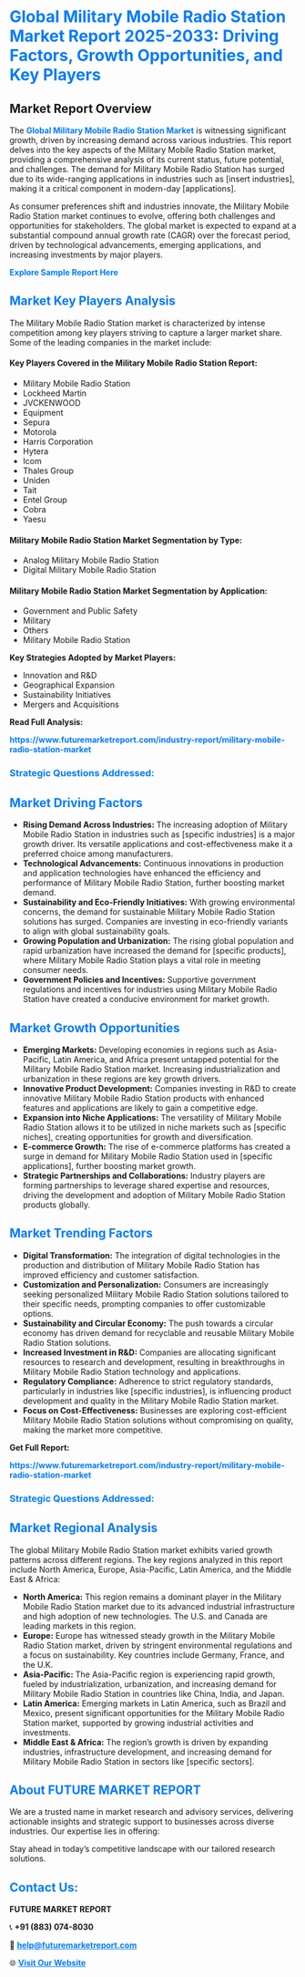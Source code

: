 <h1 style="color: #007BFF;">Global Military Mobile Radio Station Market Report 2025-2033: Driving Factors, Growth Opportunities, and Key Players</h1>

<section id="overview">
<h2>Market Report Overview</h2>
<p>The <a href="https://www.futuremarketreport.com/industry-report/military-mobile-radio-station-market" style="color: #007BFF; text-decoration: none;"><strong>Global Military Mobile Radio Station Market</strong></a> is witnessing significant growth, driven by increasing demand across various industries. This report delves into the key aspects of the Military Mobile Radio Station market, providing a comprehensive analysis of its current status, future potential, and challenges. The demand for Military Mobile Radio Station has surged due to its wide-ranging applications in industries such as [insert industries], making it a critical component in modern-day [applications].</p>
<p>As consumer preferences shift and industries innovate, the Military Mobile Radio Station market continues to evolve, offering both challenges and opportunities for stakeholders. The global market is expected to expand at a substantial compound annual growth rate (CAGR) over the forecast period, driven by technological advancements, emerging applications, and increasing investments by major players.</p>
</section>

<section id="overview">
<p><a href="https://www.futuremarketreport.com/request-sample/reportId=128165" style="color: #007BFF; text-decoration: none;"><strong>Explore Sample Report Here</strong></a></p>
</section>

<section id="key-players">
<h2 style="color: #007BFF;">Market Key Players Analysis</h2>
<p>The Military Mobile Radio Station market is characterized by intense competition among key players striving to capture a larger market share. Some of the leading companies in the market include:</p>
<h4>Key Players Covered in the Military Mobile Radio Station Report:</h4>
<ul><li>Military Mobile Radio Station</li><li>Lockheed Martin</li><li>JVCKENWOOD</li><li>Equipment</li><li>Sepura</li><li>Motorola</li><li>Harris Corporation</li><li>Hytera</li><li>Icom</li><li>Thales Group</li><li>Uniden</li><li>Tait</li><li>Entel Group</li><li>Cobra</li><li>Yaesu</li></ul>
<h4>Military Mobile Radio Station Market Segmentation by Type:</h4>
<ul><li>Analog Military Mobile Radio Station</li><li>Digital Military Mobile Radio Station</li></ul>

<h4>Military Mobile Radio Station Market Segmentation by Application:</h4>
<ul><li>Government and Public Safety</li><li>Military</li><li>Others</li><li>Military Mobile Radio Station</li></ul>
<p><strong>Key Strategies Adopted by Market Players:</strong></p>
<ul>
<li>Innovation and R&D</li>
<li>Geographical Expansion</li>
<li>Sustainability Initiatives</li>
<li>Mergers and Acquisitions</li>
</ul>
</section>

<section>
<p><strong>Read Full Analysis: </strong></p><a href="https://www.futuremarketreport.com/industry-report/military-mobile-radio-station-market" style="color: #007BFF; text-decoration: none;"><strong>https://www.futuremarketreport.com/industry-report/military-mobile-radio-station-market</strong></a>
<h3 style="color: #007BFF;">Strategic Questions Addressed:</h3>
</section>

<section id="driving-factors">
<h2 style="color: #007BFF;">Market Driving Factors</h2>
<ul>
<li><strong>Rising Demand Across Industries:</strong> The increasing adoption of Military Mobile Radio Station in industries such as [specific industries] is a major growth driver. Its versatile applications and cost-effectiveness make it a preferred choice among manufacturers.</li>
<li><strong>Technological Advancements:</strong> Continuous innovations in production and application technologies have enhanced the efficiency and performance of Military Mobile Radio Station, further boosting market demand.</li>
<li><strong>Sustainability and Eco-Friendly Initiatives:</strong> With growing environmental concerns, the demand for sustainable Military Mobile Radio Station solutions has surged. Companies are investing in eco-friendly variants to align with global sustainability goals.</li>
<li><strong>Growing Population and Urbanization:</strong> The rising global population and rapid urbanization have increased the demand for [specific products], where Military Mobile Radio Station plays a vital role in meeting consumer needs.</li>
<li><strong>Government Policies and Incentives:</strong> Supportive government regulations and incentives for industries using Military Mobile Radio Station have created a conducive environment for market growth.</li>
</ul>
</section>

<section id="growth-opportunities">
<h2 style="color: #007BFF;">Market Growth Opportunities</h2>
<ul>
<li><strong>Emerging Markets:</strong> Developing economies in regions such as Asia-Pacific, Latin America, and Africa present untapped potential for the Military Mobile Radio Station market. Increasing industrialization and urbanization in these regions are key growth drivers.</li>
<li><strong>Innovative Product Development:</strong> Companies investing in R&D to create innovative Military Mobile Radio Station products with enhanced features and applications are likely to gain a competitive edge.</li>
<li><strong>Expansion into Niche Applications:</strong> The versatility of Military Mobile Radio Station allows it to be utilized in niche markets such as [specific niches], creating opportunities for growth and diversification.</li>
<li><strong>E-commerce Growth:</strong> The rise of e-commerce platforms has created a surge in demand for Military Mobile Radio Station used in [specific applications], further boosting market growth.</li>
<li><strong>Strategic Partnerships and Collaborations:</strong> Industry players are forming partnerships to leverage shared expertise and resources, driving the development and adoption of Military Mobile Radio Station products globally.</li>
</ul>
</section>

<section id="trending-factors">
<h2 style="color: #007BFF;">Market Trending Factors</h2>
<ul>
<li><strong>Digital Transformation:</strong> The integration of digital technologies in the production and distribution of Military Mobile Radio Station has improved efficiency and customer satisfaction.</li>
<li><strong>Customization and Personalization:</strong> Consumers are increasingly seeking personalized Military Mobile Radio Station solutions tailored to their specific needs, prompting companies to offer customizable options.</li>
<li><strong>Sustainability and Circular Economy:</strong> The push towards a circular economy has driven demand for recyclable and reusable Military Mobile Radio Station solutions.</li>
<li><strong>Increased Investment in R&D:</strong> Companies are allocating significant resources to research and development, resulting in breakthroughs in Military Mobile Radio Station technology and applications.</li>
<li><strong>Regulatory Compliance:</strong> Adherence to strict regulatory standards, particularly in industries like [specific industries], is influencing product development and quality in the Military Mobile Radio Station market.</li>
<li><strong>Focus on Cost-Effectiveness:</strong> Businesses are exploring cost-efficient Military Mobile Radio Station solutions without compromising on quality, making the market more competitive.</li>
</ul>
</section>

<section>
<p><strong>Get Full Report: </strong></p><a href="https://www.futuremarketreport.com/industry-report/military-mobile-radio-station-market" style="color: #007BFF; text-decoration: none;"><strong>https://www.futuremarketreport.com/industry-report/military-mobile-radio-station-market</strong></a>
<h3 style="color: #007BFF;">Strategic Questions Addressed:</h3>
</section>


<section id="regional-analysis">
<h2 style="color: #007BFF;">Market Regional Analysis</h2>
<p>The global Military Mobile Radio Station market exhibits varied growth patterns across different regions. The key regions analyzed in this report include North America, Europe, Asia-Pacific, Latin America, and the Middle East & Africa:</p>
<ul>
<li><strong>North America:</strong> This region remains a dominant player in the Military Mobile Radio Station market due to its advanced industrial infrastructure and high adoption of new technologies. The U.S. and Canada are leading markets in this region.</li>
<li><strong>Europe:</strong> Europe has witnessed steady growth in the Military Mobile Radio Station market, driven by stringent environmental regulations and a focus on sustainability. Key countries include Germany, France, and the U.K.</li>
<li><strong>Asia-Pacific:</strong> The Asia-Pacific region is experiencing rapid growth, fueled by industrialization, urbanization, and increasing demand for Military Mobile Radio Station in countries like China, India, and Japan.</li>
<li><strong>Latin America:</strong> Emerging markets in Latin America, such as Brazil and Mexico, present significant opportunities for the Military Mobile Radio Station market, supported by growing industrial activities and investments.</li>
<li><strong>Middle East & Africa:</strong> The region’s growth is driven by expanding industries, infrastructure development, and increasing demand for Military Mobile Radio Station in sectors like [specific sectors].</li>
</ul>
</section>

<footer>
<h2 style="color: #007BFF;">About FUTURE MARKET REPORT</h2>
<p>We are a trusted name in market research and advisory services, delivering actionable insights and strategic support to businesses across diverse industries. Our expertise lies in offering:</p>

<p>Stay ahead in today’s competitive landscape with our tailored research solutions.</p>

<h2 style="color: #007BFF;">Contact Us:</h2>
<p><strong>FUTURE MARKET REPORT</strong></p>
<p>📞 <strong>+91 (883) 074-8030</strong></p>
<p>📧 <strong><a href="mailto:help@futuremarketreport.com" style="color: #007BFF;">help@futuremarketreport.com</a></strong></p>
<p>🌐 <strong><a href="https://www.futuremarketreport.com/" style="color: #007BFF;">Visit Our Website</a></strong></p>
</footer>